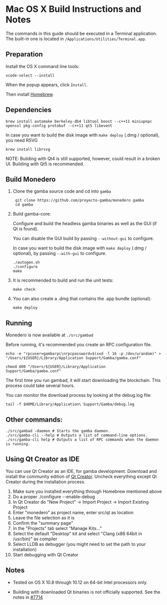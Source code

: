 Mac OS X Build Instructions and Notes
====================================
The commands in this guide should be executed in a Terminal application.
The built-in one is located in `/Applications/Utilities/Terminal.app`.

Preparation
-----------
Install the OS X command line tools:

`xcode-select --install`

When the popup appears, click `Install`.

Then install [Homebrew](http://brew.sh).

Dependencies
----------------------

    brew install automake berkeley-db4 libtool boost --c++11 miniupnpc openssl pkg-config protobuf --c++11 qt5 libevent

In case you want to build the disk image with `make deploy` (.dmg / optional), you need RSVG

    brew install librsvg

NOTE: Building with Qt4 is still supported, however, could result in a broken UI. Building with Qt5 is recommended.

Build Monedero
------------------------

1. Clone the gamba source code and cd into `gamba`

        git clone https://github.com/proyecto-gamba/monedero gamba
        cd gamba

2.  Build gamba-core:

    Configure and build the headless gamba binaries as well as the GUI (if Qt is found).

    You can disable the GUI build by passing `--without-gui` to configure.

    In case you want to build the disk image with `make deploy` (.dmg / optional), by passing `--with-gui` to configure.

        ./autogen.sh
        ./configure
        make

3.  It is recommended to build and run the unit tests:

        make check

4.  You can also create a .dmg that contains the .app bundle (optional):

        make deploy

Running
-------

Monedero is now available at `./src/gambad`

Before running, it's recommended you create an RPC configuration file.

    echo -e "rpcuser=gambarpc\nrpcpassword=$(xxd -l 16 -p /dev/urandom)" > "/Users/${USER}/Library/Application Support/Gamba/gamba.conf"

    chmod 600 "/Users/${USER}/Library/Application Support/Gamba/gamba.conf"

The first time you run gambad, it will start downloading the blockchain. This process could take several hours.

You can monitor the download process by looking at the debug.log file:

    tail -f $HOME/Library/Application\ Support/Gamba/debug.log

Other commands:
-------

    ./src/gambad -daemon # Starts the gamba daemon.
    ./src/gamba-cli --help # Outputs a list of command-line options.
    ./src/gamba-cli help # Outputs a list of RPC commands when the daemon is running.

Using Qt Creator as IDE
------------------------
You can use Qt Creator as an IDE, for gamba development.
Download and install the community edition of [Qt Creator](https://www.qt.io/download/).
Uncheck everything except Qt Creator during the installation process.

1. Make sure you installed everything through Homebrew mentioned above
2. Do a proper ./configure --enable-debug
3. In Qt Creator do "New Project" -> Import Project -> Import Existing Project
4. Enter "monedero" as project name, enter src/qt as location
5. Leave the file selection as it is
6. Confirm the "summary page"
7. In the "Projects" tab select "Manage Kits..."
8. Select the default "Desktop" kit and select "Clang (x86 64bit in /usr/bin)" as compiler
9. Select LLDB as debugger (you might need to set the path to your installation)
10. Start debugging with Qt Creator

Notes
-----

* Tested on OS X 10.8 through 10.12 on 64-bit Intel processors only.

* Building with downloaded Qt binaries is not officially supported. See the notes in [#7714](https://github.com/bitcoin/bitcoin/issues/7714)
